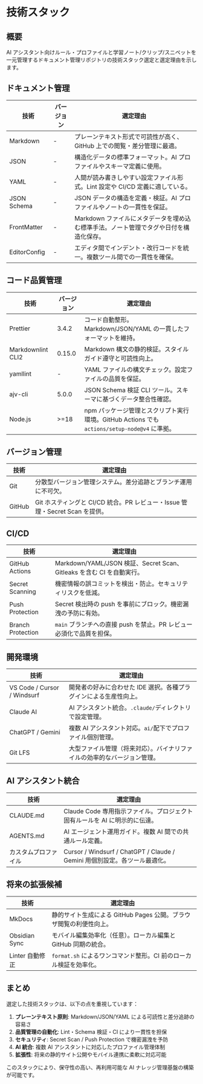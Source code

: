# 技術スタック

## 概要

AI アシスタント向けルール・プロファイルと学習ノート/クリップ/スニペットを一元管理するドキュメント管理リポジトリの技術スタック選定と選定理由を示します。

## ドキュメント管理

| 技術         | バージョン | 選定理由                                                                              |
| ------------ | ---------- | ------------------------------------------------------------------------------------- |
| Markdown     | -          | プレーンテキスト形式で可読性が高く、GitHub 上での閲覧・差分管理に最適。               |
| JSON         | -          | 構造化データの標準フォーマット。AI プロファイルやスキーマ定義に使用。                 |
| YAML         | -          | 人間が読み書きしやすい設定ファイル形式。Lint 設定や CI/CD 定義に適している。          |
| JSON Schema  | -          | JSON データの構造を定義・検証。AI プロファイルやノートの一貫性を保証。                |
| FrontMatter  | -          | Markdown ファイルにメタデータを埋め込む標準手法。ノート管理でタグや日付を構造化保存。 |
| EditorConfig | -          | エディタ間でインデント・改行コードを統一。複数ツール間での一貫性を確保。              |

## コード品質管理

| 技術              | バージョン | 選定理由                                                                                     |
| ----------------- | ---------- | -------------------------------------------------------------------------------------------- |
| Prettier          | 3.4.2      | コード自動整形。Markdown/JSON/YAML の一貫したフォーマットを維持。                            |
| Markdownlint CLI2 | 0.15.0     | Markdown 構文の静的検証。スタイルガイド遵守と可読性向上。                                    |
| yamllint          | -          | YAML ファイルの構文チェック。設定ファイルの品質を保証。                                      |
| ajv-cli           | 5.0.0      | JSON Schema 検証 CLI ツール。スキーマに基づくデータ整合性確認。                              |
| Node.js           | >=18       | npm パッケージ管理とスクリプト実行環境。GitHub Actions でも `actions/setup-node@v4` に準拠。 |

## バージョン管理

| 技術   | 選定理由                                                                     |
| ------ | ---------------------------------------------------------------------------- |
| Git    | 分散型バージョン管理システム。差分追跡とブランチ運用に不可欠。               |
| GitHub | Git ホスティングと CI/CD 統合。PR レビュー・Issue 管理・Secret Scan を提供。 |

## CI/CD

| 技術              | 選定理由                                                              |
| ----------------- | --------------------------------------------------------------------- |
| GitHub Actions    | Markdown/YAML/JSON 検証、Secret Scan、Gitleaks を含む CI を自動実行。 |
| Secret Scanning   | 機密情報の誤コミットを検出・防止。セキュリティリスクを低減。          |
| Push Protection   | Secret 検出時の push を事前にブロック。機密漏洩の予防に有効。         |
| Branch Protection | `main` ブランチへの直接 push を禁止。PR レビュー必須化で品質を担保。  |

## 開発環境

| 技術                        | 選定理由                                                                 |
| --------------------------- | ------------------------------------------------------------------------ |
| VS Code / Cursor / Windsurf | 開発者の好みに合わせた IDE 選択。各種プラグインによる生産性向上。        |
| Claude AI                   | AI アシスタント統合。`.claude/`ディレクトリで設定管理。                  |
| ChatGPT / Gemini            | 複数 AI アシスタント対応。`ai/`配下でプロファイル個別管理。              |
| Git LFS                     | 大型ファイル管理（将来対応）。バイナリファイルの効率的なバージョン管理。 |

## AI アシスタント統合

| 技術                 | 選定理由                                                                   |
| -------------------- | -------------------------------------------------------------------------- |
| CLAUDE.md            | Claude Code 専用指示ファイル。プロジェクト固有ルールを AI に明示的に伝達。 |
| AGENTS.md            | AI エージェント運用ガイド。複数 AI 間での共通ルール定義。                  |
| カスタムプロファイル | Cursor / Windsurf / ChatGPT / Claude / Gemini 用個別設定。各ツール最適化。 |

## 将来の拡張候補

| 技術            | 選定理由                                                           |
| --------------- | ------------------------------------------------------------------ |
| MkDocs          | 静的サイト生成による GitHub Pages 公開。ブラウザ閲覧の利便性向上。 |
| Obsidian Sync   | モバイル編集効率化（任意）。ローカル編集と GitHub 同期の統合。     |
| Linter 自動修正 | `format.sh` によるワンコマンド整形。CI 前のローカル検証を効率化。  |

## まとめ

選定した技術スタックは、以下の点を重視しています：

1. **プレーンテキスト原則**: Markdown/JSON/YAML による可読性と差分追跡の容易さ
2. **品質管理の自動化**: Lint・Schema 検証・CI により一貫性を担保
3. **セキュリティ**: Secret Scan / Push Protection で機密漏洩を予防
4. **AI 統合**: 複数 AI アシスタントに対応したプロファイル管理体制
5. **拡張性**: 将来の静的サイト公開やモバイル連携に柔軟に対応可能

このスタックにより、保守性の高い、再利用可能な AI ナレッジ管理基盤の構築が可能です。
